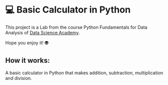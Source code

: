 # :computer: Basic Calculator in Python
This project is a Lab from the course Python Fundamentals for Data Analysis of [Data Science Academy](datascienceacademy.com.br).

Hope you enjoy it! 👽

## How it works:
A basic calculator in Python that makes addition, subtraction, multiplication and division.
